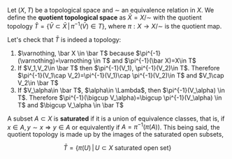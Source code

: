 Let $(X,T)$ be a topological space and $\sim$ an equivalence relation in $X$. We define the **quotient topological space** as $\bar X=X/\sim$ with the quotient topology $\bar T=\{\bar V\subset \bar X\, \vert \, \pi^{-1}(\bar V)\in T\}$, where $\pi:X\to X/\sim$ is the quotient map.

Let's check that $\bar T$ is indeed a topology:

<ol>
  <li>$\varnothing, \bar X \in \bar T$ because $\pi^{-1}(\varnothing)=\varnothing \in T$ and $\pi^{-1}(\bar X)=X\in T$</li>
  <li>If $V_1,V_2\in \bar T$ then $\pi^{-1}(V_1), \pi^{-1}(V_2)\in T$. Therefore $\pi^{-1}(V_1\cap V_2)=\pi^{-1}(V_1)\cap  \pi^{-1}(V_2)\in T$ and $V_1\cap V_2\in \bar T$</li>
  <li>If $V_\alpha\in \bar T$, $\alpha\in \Lambda$, then $\pi^{-1}(V_\alpha) \in T$. Therefore $\pi^{-1}(\bigcup V_\alpha)=\bigcup \pi^{-1}(V_\alpha) \in T$ and $\bigcup V_\alpha \in \bar T$</li>
</ol>

A subset $A\subset X$ is **saturated** if it is a union of equivalence classes, that is, if $x\in A, y\sim x \Rightarrow
y\in A$ or equivalently if $A=\pi^{-1}(\pi(A))$. This being said, the quotient topology is made up by the images of the saturated open subsets,

$$
\bar T = \{ \pi(U) \, | \, U\subset X \text{ saturated open set}\}
$$